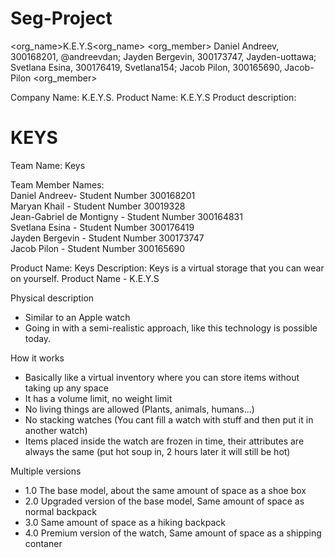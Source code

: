 # Seg-Project
<org_name>K.E.Y.S<org_name>
<org_member> Daniel Andreev, 300168201, @andreevdan; Jayden Bergevin, 300173747, Jayden-uottawa; Svetlana Esina, 300176419, Svetlana154; Jacob Pilon, 300165690, Jacob-Pilon <org_member>


Company Name: K.E.Y.S.
Product Name: K.E.Y.S
Product description:

KEYS
======

Team Name: Keys

Team Member Names:<br />
Daniel Andreev- Student Number 300168201 <br />
Maryan Khail - Student Number 30019328 <br />
Jean-Gabriel de Montigny - Student Number 300164831 <br />
Svetlana Esina - Student Number 300176419 <br />
Jayden Bergevin - Student Number 300173747 <br />
Jacob Pilon - Student Number 300165690 <br />

Product Name: Keys
Description:
Keys is a virtual storage that you can wear on yourself.
Product Name - K.E.Y.S

Physical description
- Similar to an Apple watch
- Going in with a semi-realistic approach, like this technology is possible today.

How it works
- Basically like a virtual inventory where you can store items without taking up any space
- It has a volume limit, no weight limit
- No living things are allowed (Plants, animals, humans...)
- No stacking watches (You cant fill a watch with stuff and then put it in another watch)
- Items placed inside the watch are frozen in time, their attributes are always the same (put hot soup in, 2 hours later it will still be hot)

Multiple versions
- 1.0 The base model, about the same amount of space as a shoe box
- 2.0 Upgraded version of the base model, Same amount of space as normal backpack
- 3.0 Same amount of space as a hiking backpack 
- 4.0 Premium version of the watch, Same amount of space as a shipping contaner
